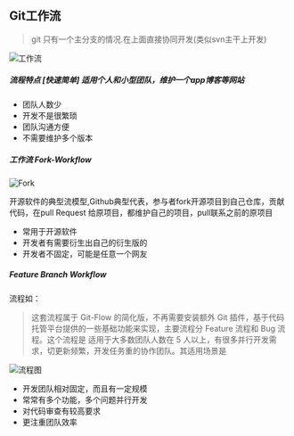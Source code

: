 ## Git工作流
> git 只有一个主分支的情况.在上面直接协同开发(类似svn主干上开发)
 
![工作流](https://dn-coding-net-production-pp.qbox.me/feebbee4-43de-487d-bedb-cc12a1e7c91e.png)

##### 流程特点 [快速简单] 适用个人和小型团队，维护一个app博客等网站
 - 团队人数少
 - 开发不是很繁琐
 - 团队沟通方便
 - 不需要维护多个版本
 
##### 工作流 Fork-Workflow
![Fork](https://dn-coding-net-production-pp.qbox.me/0d3c05db-1ee9-430b-973e-f370ccd0b97e.png) 

开源软件的典型流模型,Github典型代表，参与者fork开源项目到自己仓库，贡献代码，在pull Request 给原项目，都维护自己的项目，pull联系之前的原项目

 - 常用于开源软件
 - 开发者有需要衍生出自己的衍生版的
 - 开发者不固定，可能是任意一个网友
 
##### Feature Branch Workflow
流程如：
> 这套流程属于 Git-Flow 的简化版，不再需要安装额外 Git 插件，基于代码托管平台提供的一些基础功能来实现，主要流程分 Feature 流程和 Bug 流程。这个流程是   适用于大多数团队人数在 5 人以上，有很多并行开发需求，切更新频繁，开发任务重的协作团队。其适用场景是

![流程图](https://dn-coding-net-production-pp.qbox.me/a60eb8f5-330d-4c2f-a347-ac47dba0e440.png)

- 开发团队相对固定，而且有一定规模
- 常常有多个功能，多个问题并行开发
- 对代码审查有较高要求
- 更注重团队效率


